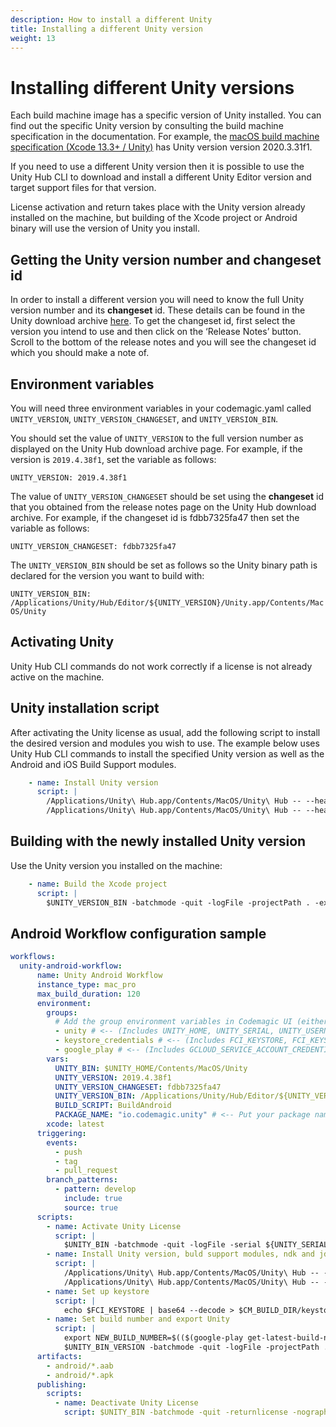 ```yaml
---
description: How to install a different Unity
title: Installing a different Unity version
weight: 13
---
```


# Installing different Unity versions
Each build machine image has a specific version of Unity installed. You can find out the specific Unity version by consulting the build machine specification in the documentation. For example, the [macOS build machine specification (Xcode 13.3+ / Unity)](https://docs.codemagic.io/specs/versions-macos-xcode-13-3/#unity-2020331f1) has Unity version version 2020.3.31f1.

If you need to use a different Unity version then it is possible to use the Unity Hub CLI to download and install a different Unity Editor version and target support files for that version. 

License activation and return takes place with the Unity version already installed on the machine, but building of the Xcode project or Android binary will use the version of Unity you install. 


## Getting the Unity version number and changeset id

In order to install a different version you will need to know the full Unity version number and its **changeset** id. These details can be found in the Unity download archive [here](https://unity3d.com/get-unity/download/archive). To get the changeset id, first select the version you intend to use and then click on the ‘Release Notes’ button. Scroll to the bottom of the release notes and you will see the changeset id which you should make a note of. 


## Environment variables

You will need three environment variables in your codemagic.yaml called `UNITY_VERSION`, `UNITY_VERSION_CHANGESET`, and `UNITY_VERSION_BIN`. 

You should set the value of `UNITY_VERSION` to the full version number as displayed on the Unity Hub download archive page. For example, if the version is `2019.4.38f1`, set the variable as follows:

`UNITY_VERSION: 2019.4.38f1`

The value of `UNITY_VERSION_CHANGESET` should be set using the **changeset** id that you obtained from the release notes page on the Unity Hub download archive. For example, if the changeset id is fdbb7325fa47 then set the variable as follows:

`UNITY_VERSION_CHANGESET: fdbb7325fa47`

The `UNITY_VERSION_BIN` should be set as follows so the Unity binary path is declared for the version you want to build with:

`UNITY_VERSION_BIN: /Applications/Unity/Hub/Editor/${UNITY_VERSION}/Unity.app/Contents/MacOS/Unity`


## Activating Unity

Unity Hub CLI commands do not work correctly if a license is not already active on the machine.


## Unity installation script

After activating the Unity license as usual, add the following script to install the desired version and modules you wish to use. The example below uses Unity Hub CLI commands to install the specified Unity version as well as the Android and iOS Build Support modules.

```yaml
    - name: Install Unity version
      script: | 
        /Applications/Unity\ Hub.app/Contents/MacOS/Unity\ Hub -- --headless install --version $UNITY_VERSION --changeset $UNITY_VERSION_CHANGESET 
        /Applications/Unity\ Hub.app/Contents/MacOS/Unity\ Hub -- --headless install-modules --version $UNITY_VERSION -m ios android 
```


## Building with the newly installed Unity version

Use the Unity version you installed on the machine:

```yaml
    - name: Build the Xcode project
      script: | 
        $UNITY_VERSION_BIN -batchmode -quit -logFile -projectPath . -executeMethod BuildScript.$BUILD_SCRIPT_IOS -nographics -buildTarget iOS
```

## Android Workflow configuration sample

```yaml
workflows:
  unity-android-workflow:
      name: Unity Android Workflow
      instance_type: mac_pro
      max_build_duration: 120
      environment:
        groups:
          # Add the group environment variables in Codemagic UI (either in Application/Team variables) - https://docs.codemagic.io/variables/environment-variable-groups/
          - unity # <-- (Includes UNITY_HOME, UNITY_SERIAL, UNITY_USERNAME and UNITY_PASSWORD)
          - keystore_credentials # <-- (Includes FCI_KEYSTORE, FCI_KEYSTORE_PASSWORD, FCI_KEY_ALIAS_PASSWORD, FCI_KEY_ALIAS_USERNAME)
          - google_play # <-- (Includes GCLOUD_SERVICE_ACCOUNT_CREDENTIALS <-- Put your google-services.json)
        vars:
          UNITY_BIN: $UNITY_HOME/Contents/MacOS/Unity
          UNITY_VERSION: 2019.4.38f1
          UNITY_VERSION_CHANGESET: fdbb7325fa47
          UNITY_VERSION_BIN: /Applications/Unity/Hub/Editor/${UNITY_VERSION}/Unity.app/Contents/MacOS/Unity
          BUILD_SCRIPT: BuildAndroid
          PACKAGE_NAME: "io.codemagic.unity" # <-- Put your package name here e.g. com.domain.myapp
        xcode: latest
      triggering:
        events:
          - push
          - tag
          - pull_request
        branch_patterns:
          - pattern: develop
            include: true
            source: true
      scripts:
        - name: Activate Unity License
          script: | 
            $UNITY_BIN -batchmode -quit -logFile -serial ${UNITY_SERIAL?} -username ${UNITY_USERNAME?} -password ${UNITY_PASSWORD?}      
        - name: Install Unity version, buld support modules, ndk and jdk
          script: | 
            /Applications/Unity\ Hub.app/Contents/MacOS/Unity\ Hub -- --headless install --version ${UNITY_VERSION} --changeset ${UNITY_VERSION_CHANGESET}
            /Applications/Unity\ Hub.app/Contents/MacOS/Unity\ Hub -- --headless install-modules --version ${UNITY_VERSION} -m android android-sdk-ndk-tools android-open-jdk
        - name: Set up keystore
          script: |
            echo $FCI_KEYSTORE | base64 --decode > $CM_BUILD_DIR/keystore.keystore            
        - name: Set build number and export Unity
          script: |
            export NEW_BUILD_NUMBER=$(($(google-play get-latest-build-number --package-name "$PACKAGE_NAME" --tracks=alpha) + 1))
            $UNITY_BIN_VERSION -batchmode -quit -logFile -projectPath . -executeMethod BuildScript.$BUILD_SCRIPT -nographics -buildTarget Android      
      artifacts:
        - android/*.aab
        - android/*.apk
      publishing:
        scripts:
          - name: Deactivate Unity License
            script: $UNITY_BIN -batchmode -quit -returnlicense -nographics
```